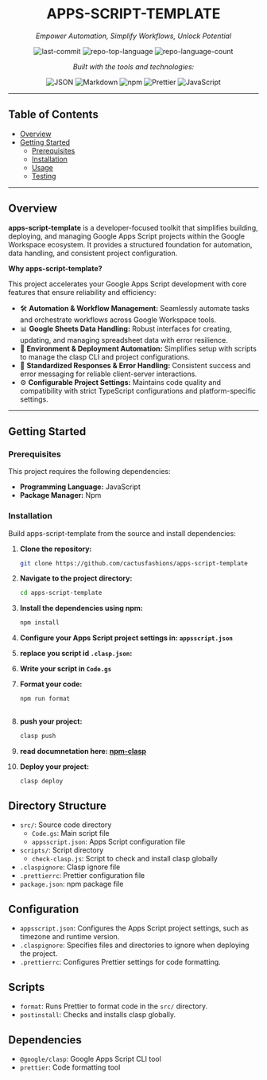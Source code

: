<div align="center">

# APPS-SCRIPT-TEMPLATE  
*Empower Automation, Simplify Workflows, Unlock Potential*

![last-commit](https://img.shields.io/github/last-commit/cactusfashions/apps-script-template?style=flat&logo=git&logoColor=white&color=0080ff)
![repo-top-language](https://img.shields.io/github/languages/top/cactusfashions/apps-script-template?style=flat&color=0080ff)
![repo-language-count](https://img.shields.io/github/languages/count/cactusfashions/apps-script-template?style=flat&color=0080ff)

*Built with the tools and technologies:*

![JSON](https://img.shields.io/badge/JSON-000000.svg?style=flat&logo=JSON&logoColor=white)
![Markdown](https://img.shields.io/badge/Markdown-000000.svg?style=flat&logo=Markdown&logoColor=white)
![npm](https://img.shields.io/badge/npm-CB3837.svg?style=flat&logo=npm&logoColor=white)
![Prettier](https://img.shields.io/badge/Prettier-F7B93E.svg?style=flat&logo=Prettier&logoColor=black)
![JavaScript](https://img.shields.io/badge/JavaScript-F7DF1E.svg?style=flat&logo=JavaScript&logoColor=black)

</div>

---

## Table of Contents

- [Overview](#overview)
- [Getting Started](#getting-started)
  - [Prerequisites](#prerequisites)
  - [Installation](#installation)
  - [Usage](#usage)
  - [Testing](#testing)

---

## Overview

**apps-script-template** is a developer-focused toolkit that simplifies building, deploying, and managing Google Apps Script projects within the Google Workspace ecosystem. It provides a structured foundation for automation, data handling, and consistent project configuration.

**Why apps-script-template?**

This project accelerates your Google Apps Script development with core features that ensure reliability and efficiency:

- 🛠️ **Automation & Workflow Management:** Seamlessly automate tasks and orchestrate workflows across Google Workspace tools.
- 📊 **Google Sheets Data Handling:** Robust interfaces for creating, updating, and managing spreadsheet data with error resilience.
- 🔧 **Environment & Deployment Automation:** Simplifies setup with scripts to manage the clasp CLI and project configurations.
- 💬 **Standardized Responses & Error Handling:** Consistent success and error messaging for reliable client-server interactions.
- ⚙️ **Configurable Project Settings:** Maintains code quality and compatibility with strict TypeScript configurations and platform-specific settings.

---

## Getting Started

### Prerequisites

This project requires the following dependencies:

- **Programming Language:** JavaScript  
- **Package Manager:** Npm

### Installation

Build apps-script-template from the source and install dependencies:

1. **Clone the repository:**

   ```sh
   git clone https://github.com/cactusfashions/apps-script-template


2. **Navigate to the project directory:**

   ```sh
   cd apps-script-template

3. **Install the dependencies using npm:**

   ```sh
   npm install
   
4. **Configure your Apps Script project settings in: `appsscript.json`**

5. **replace you script id `.clasp.json`:**

6. **Write your script in `Code.gs`**

7. **Format your code:**

   ```sh
   npm run format
  
9. **push your project:**
   
   ```sh
   clasp push
   
10. **read documnetation here: [npm-clasp](https://www.npmjs.com/package/@google/clasp)**
11. **Deploy your project:**

 	```sh
   	clasp deploy

## Directory Structure

* `src/`: Source code directory
	+ `Code.gs`: Main script file
	+ `appsscript.json`: Apps Script configuration file
* `scripts/`: Script directory
	+ `check-clasp.js`: Script to check and install clasp globally
* `.claspignore`: Clasp ignore file
* `.prettierrc`: Prettier configuration file
* `package.json`: npm package file

## Configuration

* `appsscript.json`: Configures the Apps Script project settings, such as timezone and runtime version.
* `.claspignore`: Specifies files and directories to ignore when deploying the project.
* `.prettierrc`: Configures Prettier settings for code formatting.

## Scripts

* `format`: Runs Prettier to format code in the `src/` directory.
* `postinstall`: Checks and installs clasp globally.

## Dependencies

* `@google/clasp`: Google Apps Script CLI tool
* `prettier`: Code formatting tool
